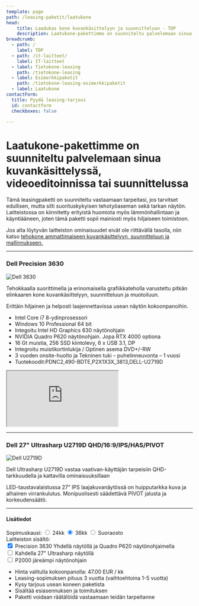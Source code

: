 ```yaml
---
template: page
path: /leasing-paketit/laatukone
head:
    title: Laadukas kone kuvankäsittelyyn ja suunnitteluun - TDP
    description: Laatukone-pakettimme on suunniteltu palvelemaan sinua kuvankäsittelyssä, videoeditoinnissa tai suunnittelussa
breadcrumb:
  - path: /
    label: TDP
  - path: /it-laitteet/
    label: IT-laitteet
  - label: Tietokone-leasing
    path: /tietokone-leasing
  - label: Esimerkkipaketit
    path: /tietokone-leasing-esimerkkipaketit
  - label: Laatukone
contactForm:
  title: Pyydä leasing-tarjous
  id: contactform
  checkboxes: false

---
```


<script src="https://www.tdp.fi/assets/js/hinnoittelu.js"></script>
# Laatukone-pakettimme on suunniteltu palvelemaan sinua kuvankäsittelyssä, videoeditoinnissa tai suunnittelussa

Tämä leasingpaketti on suunniteltu vastaamaan tarpeitasi, jos tarvitset edullisen, mutta silti suorituskykyisen tehotyöaseman sekä tarkan näytön. Laitteistossa on kiinnitetty erityistä huomiota myös lämmönhallintaan ja käyntiääneen, joten tämä paketti sopii mainiosti myös hiljaiseen toimistoon.

Jos alta löytyvän laitteiston ominaisuudet eivät ole riittävällä tasolla, niin katso <a href="<%- linkTo('/leasing-paketit/tehokone') %>">tehokone ammattimaiseen kuvankäsittelyyn, suunnitteluun ja mallinnukseen.</a>

----------

<div class="row">
<div class="col-12 col-lg-6">

### Dell Precision 3630

<img src="<%- assetSrc('/img/Dell_3630_250x296.jpg') %>" alt="Dell 3630" class="float-sm-right">

Tehokkaalla suorittimella ja erinomaisella grafiikkateholla varustettu  pitkän elinkaaren kone kuvankäsittelyyn, suunnitteluun ja muotoiluun.</p><p>Erittäin hiljainen ja helposti laajennettavissa usean näytön kokoonpanoihin.

* Intel Core i7 8-ydinprosessori
* Windows 10 Professional 64 bit
* Integoitu Intel HD Graphics 630 näytönohjain
* NVIDIA Quadro P620 näytönohjain. Jopa RTX 4000 optiona
* 16 Gt muistia, 256 SSD kiintolevy, 6 x USB 3.1, DP
* Integroitu muistikortinlukija / Optinen asema DVD+/-RW
* 3 vuoden onsite-huolto ja Tekninen tuki – puhelinneuvonta – 1 vuosi
* Tuotekoodit:PDNC2,490-BDTE,P2X1X3X_3813,DELL-U2719D

</div>
<div class="col-12 col-lg-6">
<div class="embed-responsive embed-responsive-16by9">
<iframe src="https://www.youtube.com/embed/tV6JqBAzCd8" allowfullscreen=""></iframe>
</div>

----------
		
### Dell 27" Ultrasharp U2719D QHD/16:9/IPS/HAS/PIVOT

<img src="<%- assetSrc('/img/Dell_U2719D_250x207.jpg') %>" alt="Dell U2719D" class="float-right">

Dell Ultrasharp U2719D vastaa vaativan-käyttäjän tarpeisiin QHD-tarkkuudella ja kattavilla ominaisuuksillaan

LED-taustavalaistussa 27” IPS laajakuvanäytössä on huipputarkka kuva ja alhainen virrankulutus. Monipuolisesti säädettävä PIVOT jalusta ja korkeudensäätö.

</div>
</div>

----------

#### Lisätiedot
Sopimuskausi:	  <input id="radios1" type="radio" name="radiobutton" value="0" onclick="setPrice(laatukone,naytto27,ohjainp2000)"> 24kk <input id="radios2" type="radio" name="radiobutton" checked="checked" value="1" onclick = "setPrice(laatukone,naytto27,ohjainp2000)"> 36kk <input id="radios3" type="radio" name="radiobutton" value="2" onclick = "setPrice(laatukone,naytto27,ohjainp2000)"> Suoraosto 
<br>
Laitteiston sisältö: <br>
	<input id="option1" type="checkbox" checked="checked" name="r1" value="0" onClick="setPrice(laatukone,naytto27,ohjainp2000);" /> Precision 3630 Yhdellä näytöllä ja Quadro P620 näytönohjaimella <br>
	<input id="option2" type="checkbox" name="r1" value="1" onClick="setPrice(laatukone,naytto27,ohjainp2000);" /> Kahdella 27" Ultrasharp näytöllä<br>
	<input id="option3" type="checkbox" name="r1" value="2" onClick="setPrice(laatukone,naytto27,ohjainp2000);" /> P2000 järeämpi näytönohjain
	


* <div>Hinta valitulla kokoonpanolla: <div id="hinta" style="display:inline;">47.00 EUR / kk</div></div>
* Leasing-sopimuksen pituus 3 vuotta (vaihtoehtoina 1-5 vuotta)
* Kysy tarjous usean koneen paketista
* Sisältää esiasennuksen ja toimituksen
* Paketti voidaan räätälöidä vastaamaan teidän tarpeitanne

